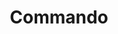 ---
layout: hero
title: Commando
spec: Marine
class: Longshot
skill:
    name: Lethal Shoot
    description: Aims at an enemy unit, fires a devastating shot after a short aiming duration. This shot inflicts a great deal of ability damage.
    stats:
        Cooldown: 10s
        Ability Damage: 400/600/800
---